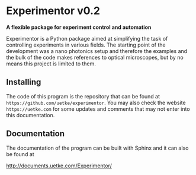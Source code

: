 # Experimentor v0.2 #

**A flexible package for experiment control and automation**

Experimentor is a Python package aimed at simplifying the task of controlling experiments in various fields. The starting point of the development was a nano photonics setup and therefore the examples and the bulk of the code makes references to optical microscopes, but by no means this project is limited to them.

Installing
----------

The code of this program is the repository that can be found at ``https://github.com/uetke/experimentor``. You may also check the website ``https://uetke.com`` for some updates and comments that may not enter into this documentation.

Documentation
-------------
The documentation of the program can be built with Sphinx and it can also be found at 

http://documents.uetke.com/Experimentor/